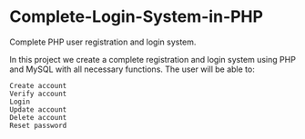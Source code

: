 # Complete-Login-System-in-PHP
Complete PHP user registration and login system.

In this project we create a complete registration and login system using PHP and MySQL with all necessary functions. The user will be able to:

    Create account
    Verify account
    Login
    Update account
    Delete account
    Reset password

